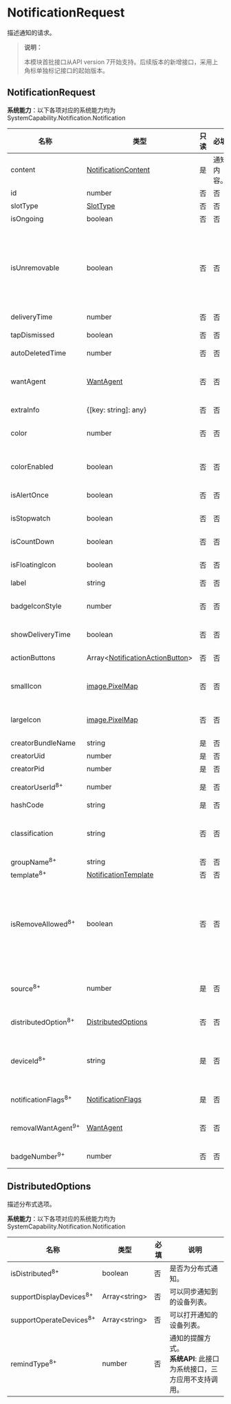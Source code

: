 # NotificationRequest

描述通知的请求。

> **说明：**
>
> 本模块首批接口从API version 7开始支持。后续版本的新增接口，采用上角标单独标记接口的起始版本。

## NotificationRequest

**系统能力**：以下各项对应的系统能力均为SystemCapability.Notification.Notification

| 名称                            | 类型                                          |只读| 必填 | 说明                                                                    |
|-------------------------------| --------------------------------------------- | ---|--- |-----------------------------------------------------------------------|
| content                       | [NotificationContent](js-apis-inner-notification-notificationContent.md#notificationcontent)   | 是  | 通知内容。                                                                 |
| id                            | number                                        | 否   | 否  | 通知ID。                                                                 |
| slotType                      | [SlotType](js-apis-notificationManager.md#slottype)                        | 否   | 否  | 通道类型。                                                                 |
| isOngoing                     | boolean                                      | 否   | 否  | 是否进行时通知。                                                              |
| isUnremovable                 | boolean                                      | 否   | 否  | 是否可移除（应用于长时间通知任务上，比如地图、音乐播放；点击通知下方删除按钮无法删除，左滑点击单个删除按钮可删除）。            |
| deliveryTime                  | number                                       | 否   | 否  | 通知发送时间。                                                               |
| tapDismissed                  | boolean                                      | 否   | 否  | 通知是否自动清除。                                                             |
| autoDeletedTime               | number                                        | 否  | 否  | 自动清除的时间。                                                              |
| wantAgent                     | [WantAgent](js-apis-app-ability-wantAgent.md)| 否   | 否  | WantAgent封装了应用的行为意图，点击通知时触发该行为。                                       |
| extraInfo                     | {[key: string]: any}                          | 否  | 否  | 扩展参数。                                                                 |
| color                         | number                                        | 否  | 否  | 通知背景颜色。预留能力，暂未支持。                                                     |
| colorEnabled                  | boolean                                       | 否  | 否  | 通知背景颜色是否使能。预留能力，暂未支持。                                                 |
| isAlertOnce                   | boolean                                       | 否  | 否  | 设置是否仅有一次此通知提醒。                                                        |
| isStopwatch                   | boolean                                       | 否  | 否  | 是否显示已用时间。                                                             |
| isCountDown                   | boolean                                      | 否   | 否  | 是否显示倒计时时间。                                                            |
| isFloatingIcon                | boolean                                       | 否  | 否  | 是否显示状态栏图标。                                                            |
| label                         | string                                        | 否  | 否  | 通知标签。                                                                 |
| badgeIconStyle                | number                                        | 否  | 否  | 通知角标类型。预留能力，暂未支持。                                                     |
| showDeliveryTime              | boolean                                      | 否   | 否  | 是否显示分发时间。                                                             |
| actionButtons                 | Array\<[NotificationActionButton](js-apis-inner-notification-notificationActionButton.md)\>            | 否   | 否  | 通知按钮，最多三个按钮。                                                          |
| smallIcon                     | [image.PixelMap](js-apis-image.md#pixelmap7) | 否  | 否  | 通知小图标。可选字段，大小不超过30KB。                                                 |
| largeIcon                     | [image.PixelMap](js-apis-image.md#pixelmap7) | 否  | 否  | 通知大图标。可选字段，大小不超过30KB。                                                 |
| creatorBundleName             | string                                        | 是  | 否  | 创建通知的包名。                                                              |
| creatorUid                    | number                                       | 是   | 否  | 创建通知的UID。                                                             |
| creatorPid                    | number                                       | 是   | 否  | 创建通知的PID。                                                             |
| creatorUserId<sup>8+<sup>     | number                                       | 是  | 否  | 创建通知的UserId。                                                          |
| hashCode                      | string                                       | 是   | 否  | 通知唯一标识。                                                               |
| classification                | string                                        | 否  | 否  | 通知分类。<br>**系统API**: 此接口为系统接口，三方应用不支持调用。                               |
| groupName<sup>8+<sup>         | string                                        | 否  | 否  | 组通知名称。                                                                |
| template<sup>8+<sup>          | [NotificationTemplate](./js-apis-inner-notification-notificationTemplate.md) | 否  | 否  | 通知模板。                                                                 |
| isRemoveAllowed<sup>8+<sup>   | boolean                               | 否   | 否  | 通知是否能被移除（点击通知下方删除按钮无法删除，左滑不出现删除按钮）。<br>**系统API**: 此接口为系统接口，三方应用不支持调用。 |
| source<sup>8+<sup>            | number                                        | 是  | 否  | 通知源。<br>**系统API**: 此接口为系统接口，三方应用不支持调用。                                |
| distributedOption<sup>8+<sup> | [DistributedOptions](#distributedoptions)               | 否    | 否  | 分布式通知的选项。                                                             |
| deviceId<sup>8+<sup>          | string                                       | 是   | 否  | 通知源的deviceId。<br>**系统API**: 此接口为系统接口，三方应用不支持调用。                       |
| notificationFlags<sup>8+<sup> | [NotificationFlags](js-apis-inner-notification-notificationFlags.md#notificationflags)                   | 是   | 否  | 获取NotificationFlags。                                                  |
| removalWantAgent<sup>9+<sup>  | [WantAgent](js-apis-app-ability-wantAgent.md) | 否  | 否  | 当移除通知时，通知将被重定向到的WantAgent实例。                                          |
| badgeNumber<sup>9+<sup>       | number                   | 否   | 否  | 应用程序图标上显示的通知数。                                                        |


## DistributedOptions

描述分布式选项。

**系统能力**：以下各项对应的系统能力均为SystemCapability.Notification.Notification

| 名称                   | 类型            | 必填 | 说明                               |
| ---------------------- | -------------- | ---- | ---------------------------------- |
| isDistributed<sup>8+<sup>          | boolean        | 否   | 是否为分布式通知。                   |
| supportDisplayDevices<sup>8+<sup>  | Array\<string> | 否   | 可以同步通知到的设备列表。            |
| supportOperateDevices<sup>8+<sup>  | Array\<string> | 否   | 可以打开通知的设备列表。              |
| remindType<sup>8+<sup>             | number         | 否   | 通知的提醒方式。<br>**系统API**: 此接口为系统接口，三方应用不支持调用。                    |
